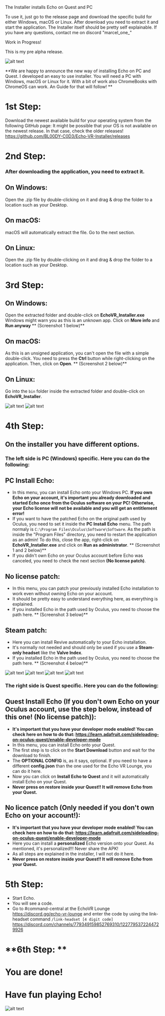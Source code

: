 The Installer installs Echo on Quest and PC

To use it, just go to the release page and download the specific build for either Windows, macOS or Linux.
After download you need to extract it and start the application.
The Installer itself should be pretty self explainable. If you have any questions, contact me on discord "marcel_one_"


Work in Progress!

This is my pre alpha release.


![alt text](https://echo.marceldomain.de:6969/images/main.jpg)

**We are happy to announce the new way of installing Echo on PC and Quest. I developed an easy to use installer. 
You will need a PC with Windows, macOS or Linux for it. With a bit of work also ChromeBooks with ChromeOS can work. An Guide for that will follow! **


# **1st Step:**
Download the newest available build for your operating system from the following GitHub page:
It might be possible that your OS is not available on the newest release. In that case, check the older releases!
https://github.com/BL00DY-C0D3/Echo-VR-Installer/releases

# **2nd Step:**
### After downloading the application, you need to extract it.

## **On Windows:**
Open the .zip file by double-clicking on it and drag & drop the folder to a location such as your Desktop.

## **On macOS:**
macOS will automatically extract the file. Go to the next section.

## **On Linux:**
Open the .zip file by double-clicking on it and drag & drop the folder to a location such as your Desktop.

# **3rd Step:**
## **On Windows:**
Open the extracted folder and double-click on **EchoVR_Installer.exe** Windows might warn you as this is an unknown app. Click on **More info** and **Run anyway**
** (Screenshot 1 below)**

## **On macOS:**
As this is an unsigned application, you can't open the file with a simple double-click.
You need to press the **Ctrl** button while right-clicking on the application. Then, click on **Open**.
** (Screenshot 2 below)**

## **On Linux:**
Go into the `bin` folder inside the extracted folder and double-click on **EchoVR_Installer**.

![alt text](https://echo.marceldomain.de:6969/images/WindowsDefender.jpg)
![alt text](https://echo.marceldomain.de:6969/images/macOSOpen.jpg)



# **4th Step:**
## On the installer you have different options.
### The left side is PC (Windows) specific. Here you can do the following:

## **PC Install Echo:**
- In this menu, you can install Echo onto your Windows PC. **If you own Echo on your account, it's important you already downloaded and started Echo once from the Oculus software on your PC! Otherwise, your Echo license will not be available and you will get an entitlement error!**
- If you want to have the patched Echo on the original path used by Oculus, you need to set it inside the **PC Install Echo** menu. The path normaly is  ``C:\Program Files\Oculus\Software\Software``. As the path is inside the "Program Files" directory, you need to restart the application as an admin! To do this, close the app, right-click on **EchoVR_Installer.exe** and click on **Run as administrator**.
**     (Screenshot 1 and 2 below)**
- If you didn't own Echo on your Oculus account before Echo was canceled, you need to check the next section **(No license patch)**.

## **No license patch:**
- In this menu, you can patch your previously installed Echo installation to work even without owning Echo on your account.
- It should be pretty easy to understand everything here, as everything is explained.
- If you installed Echo in the path used by Oculus, you need to choose the path here. 
**     (Screenshot 3 below)**

## **Steam patch:**
- Here you can install Revive automatically to your Echo installation.
- It's normally not needed and should only be used if you use a **Steam-only headset** like the **Valve Index**.
- If you installed Echo in the path used by Oculus, you need to choose the path here. 
**     (Screenshot 4 below)**


![alt text](https://echo.marceldomain.de:6969/images/WindowsAdmin.jpg)
![alt text](https://echo.marceldomain.de:6969/images/changePath1.jpg)
![alt text](https://echo.marceldomain.de:6969/images/changePath2.jpg)
![alt text](https://echo.marceldomain.de:6969/images/changePath3.jpg)



### The right side is Quest specific. Here you can do the following:

## **Quest Install Echo (If you don't own Echo on your Oculus account, use the step below, instead of this one! (No license patch)):**
- **It's important that you have your developer mode enabled! You can check here on how to do that: https://learn.adafruit.com/sideloading-on-oculus-quest/enable-developer-mode**
- In this menu, you can install Echo onto your Quest.
- The first step is to click on the **Start Download** button and wait for the download to finish.
- The **OPTIONAL CONFIG** is, as it says, optional. If you need to have a different **config.json** than the one used for the Echo VR Lounge, you can do it here.
- Now you can click on **Install Echo to Quest** and it will automatically install Echo on your Quest.
- **Never press on restore inside your Quest!! It will remove Echo from your Quest.**


## **No licence patch (Only needed if you don't own Echo on your account!):**
- **It's important that you have your developer mode enabled! You can check here on how to do that: https://learn.adafruit.com/sideloading-on-oculus-quest/enable-developer-mode**
- Here you can install a **personalized** Echo version onto your Quest. As mentioned, it's personalized!!! Never share the APK!
- As all steps are explained in the installer, I will not do it here.
- **Never press on restore inside your Quest!! It will remove Echo from your Quest.**

# **5th Step:**

- Start Echo.
- You will see a code.
- Go to #command-central at the EchoVR Lounge https://discord.gg/echo-vr-lounge and enter the code by using the link-headset command
``/link-headset [4 digit code]``
https://discord.com/channels/779349159852769310/1227795372244729926

# **6th Step: **

# You are done!
# Have fun playing Echo!

![alt text](https://images.squarespace-cdn.com/content/v1/5fe0c8b7cf71ba049cd08a0d/1706462600733-MO7XXC4A6QJ4ZL8UTJE0/Echo_VR_title.jpg)
